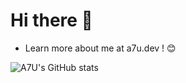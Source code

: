 # Hi there 👋

- Learn more about me at a7u.dev ! 😊

![A7U's GitHub stats](https://github-readme-stats.vercel.app/api?username=A7U&show_icons=true&theme=radical)
